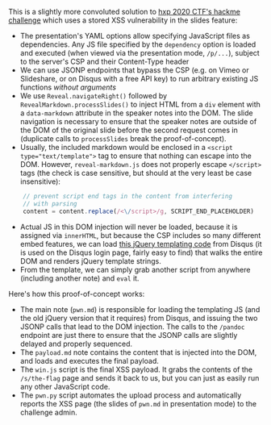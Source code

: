 This is a slightly more convoluted solution to [hxp 2020 CTF's hackme challenge](https://2020.ctf.link/internal/challenge/d400a07d-ac99-4bfb-ad2a-b6c044541897/) which uses a stored XSS vulnerability in the slides feature:

 - The presentation's YAML options allow specifying JavaScript files as dependencies. Any JS file specified by the `dependency` option is loaded and executed (when viewed via the presentation mode, `/p/...`), subject to the server's CSP and their Content-Type header
 - We can use JSONP endpoints that bypass the CSP (e.g. on Vimeo or Slideshare, or on Disqus with a free API key) to run arbitrary existing JS functions _without arguments_
 - We use `Reveal.navigateRight()` followed by `RevealMarkdown.processSlides()` to inject HTML from a `div` element with a `data-markdown` attribute in the speaker notes into the DOM. The slide navigation is necessary to ensure that the speaker notes are outside of the DOM of the original slide before the second request comes in (duplicate calls to `processSlides` break the proof-of-concept).
 - Usually, the included markdown would be enclosed in a `<script type="text/template">` tag to ensure that nothing can escape into the DOM. However, `reveal-markdown.js` does not properly escape `</script>` tags (the check is case sensitive, but should at the very least be case insensitive):

```javascript
    // prevent script end tags in the content from interfering
    // with parsing
    content = content.replace(/<\/script>/g, SCRIPT_END_PLACEHOLDER)
```

 - Actual JS in this DOM injection will never be loaded, because it is assigned via `innerHTML`, but because the CSP includes so many different embed features, we can load [this jQuery templating code](https://a.disquscdn.com/1587400073/js/src/templates.js) from Disqus (it is used on the Disqus login page, fairly easy to find) that walks the entire DOM and renders jQuery template strings.
 - From the template, we can simply grab another script from anywhere (including another note) and `eval` it.

Here's how this proof-of-concept works:
 - The main note (`pwn.md`) is responsible for loading the templating JS (and the old jQuery version that it requires) from Disqus, and issuing the two JSONP calls that lead to the DOM injection. The calls to the `/pandoc` endpoint are just there to ensure that the JSONP calls are slightly delayed and properly sequenced.
 - The `payload.md` note contains the content that is injected into the DOM, and loads and executes the final payload.
 - The `win.js` script is the final XSS payload. It grabs the contents of the `/s/the-flag` page and sends it back to us, but you can just as easily run any other JavaScript code.
 - The `pwn.py` script automates the upload process and automatically reports the XSS page (the slides of `pwn.md` in presentation mode) to the challenge admin.

